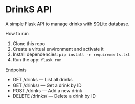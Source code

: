 # DrinkS API

A simple Flask API to manage drinks with SQLite database.

How to run

1. Clone this repo  
2. Create a virtual environment and activate it  
3. Install dependencies: `pip install -r requirements.txt`  
4. Run the app: `flask run`  

Endpoints

- GET /drinks — List all drinks  
- GET /drinks/<id> — Get a drink by ID  
- POST /drinks — Add a new drink  
- DELETE /drinks/<id> — Delete a drink by ID
